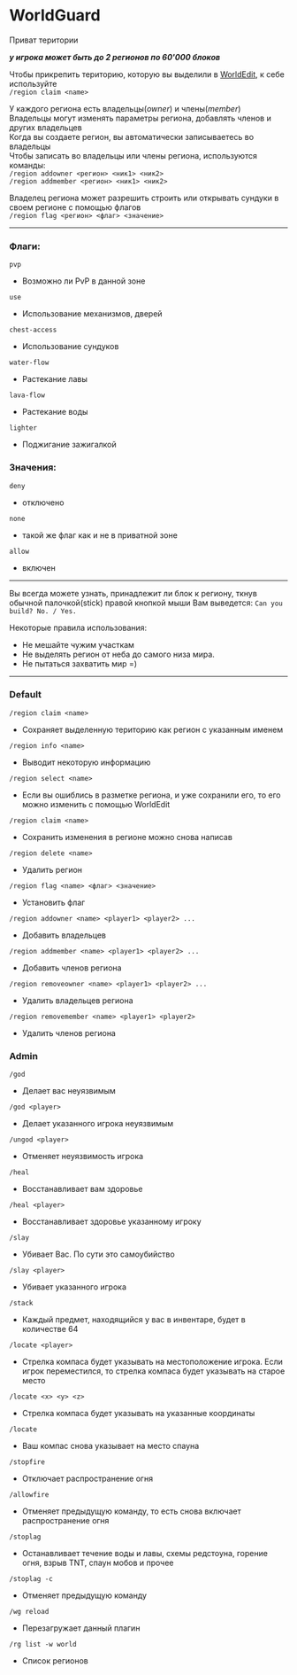 # WorldGuard

Приват територии

***у игрока может быть до 2 регионов по 60'000 блоков***

Чтобы прикрепить територию, которую вы выделили в [WorldEdit](worldedit.md), к себе используйте  
`/region claim <name>`

У каждого региона есть владельцы(*owner*) и члены(*member*)  
Владельцы могут изменять параметры региона, добавлять членов и других владельцев  
Когда вы создаете регион, вы автоматически записываетесь во владельцы  
Чтобы записать во владельцы или члены региона, используются команды:  
`/region addowner <регион> <ник1> <ник2>`  
`/region addmember <регион> <ник1> <ник2>`

Владелец региона может разрешить строить или открывать сундуки в своем регионе с помощью флагов  
`/region flag <регион> <флаг> <значение>`

---

### Флаги:
`pvp`
- Возможно ли PvP в данной зоне

`use`
- Использование механизмов, дверей

`chest-access`
- Использование сундуков

`water-flow`
- Растекание лавы

`lava-flow`
- Растекание воды

`lighter`
- Поджигание зажигалкой

### Значения:
`deny`
- отключено

`none`
- такой же флаг как и не в приватной зоне

`allow`
- включен

---

Вы всегда можете узнать, принадлежит ли блок к региону, ткнув обычной палочкой(stick)  правой кнопкой мыши
Вам выведется:
`Can you build? No. / Yes.`

Некоторые правила использования:
- Не мешайте чужим участкам
- Не выделять регион от неба до самого низа мира.
- Не пытаться захватить мир =)

---

### Default

`/region claim <name>`
- Сохраняет выделенную територию как регион с указанным именем

`/region info <name>`
- Выводит некоторую информацию

`/region select <name>`
- Если вы ошиблись в разметке региона, и уже сохранили его, то его можно изменить с помощью 
WorldEdit

`/region claim <name>`
- Сохранить изменения в регионе можно снова написав

`/region delete <name>`
- Удалить регион

`/region flag <name> <флаг> <значение>`
- Установить флаг

`/region addowner <name> <player1> <player2> ...`
- Добавить владельцев

`/region addmember <name> <player1> <player2> ...`
- Добавить членов региона

`/region removeowner <name> <player1> <player2> ...`
- Удалить владельцев региона

`/region removemember <name> <player1> <player2>`
- Удалить членов региона


### Admin

`/god`
- Делает вас неуязвимым

`/god <player>`
- Делает указанного игрока неуязвимым

`/ungod <player>`
- Отменяет неуязвимость игрока

`/heal`
- Восстанавливает вам здоровье

`/heal <player>`
- Восстанавливает здоровье указанному игроку

`/slay`
- Убивает Вас. По сути это самоубийство

`/slay <player>`
- Убивает указанного игрока

`/stack`
- Каждый предмет, находящийся у вас в инвентаре, будет в количестве 64

`/locate <player>`
- Стрелка компаса будет указывать на местоположение игрока. Если игрок переместился, то стрелка компаса будет указывать на старое место

`/locate <x> <y> <z>`
- Стрелка компаса будет указывать на указанные координаты

`/locate`
- Ваш компас снова указывает на место спауна

`/stopfire`
- Отключает распространение огня

`/allowfire`
- Отменяет предыдущую команду, то есть снова включает распространение огня

`/stoplag`
- Останавливает течение воды и лавы, схемы редстоуна, горение огня, взрыв TNT, спаун мобов и прочее

`/stoplag -c`
- Отменяет предыдущую команду

`/wg reload`
- Перезагружает данный плагин

`/rg list -w world`
- Список регионов